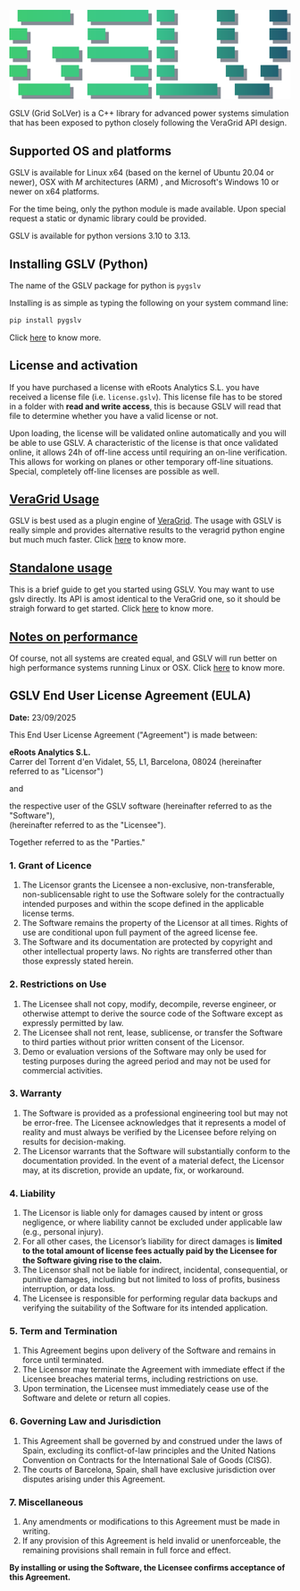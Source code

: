 

![logo_gslv.png](figures%2Flogo_gslv.png)



GSLV (Grid SoLVer) is a C++ library for advanced power systems simulation
that has been exposed to python closely following the VeraGrid API design.

## Supported OS and platforms

GSLV is available for Linux x64 (based on the kernel of Ubuntu 20.04 or newer), 
OSX with *M* architectures (ARM) , and Microsoft's Windows 10 or newer on x64 platforms.

For the time being, only the python module is made available. 
Upon special request a static or dynamic library could be provided. 

GSLV is available for python versions 3.10 to 3.13.

## Installing GSLV (Python)

The name of the GSLV package for python is `pygslv`

Installing is as simple as typing the following on your system command line:

```bash
pip install pygslv
```

Click [here](installation.md) to know more.

## License and activation

If you have purchased a license with eRoots Analytics S.L. you have
received a license file (i.e. `license.gslv`). This license file has 
to be stored in a folder with **read and write access**, this is because 
GSLV will read that file to determine whether you have a valid license or not.


Upon loading, the license will be validated online automatically and you will
be able to use GSLV.
A characteristic of the license is that once validated online, it allows 24h of 
off-line access until requiring an on-line verification. This allows for working on 
planes or other temporary off-line situations.
Special, completely off-line licenses are possible as well.

## [VeraGrid Usage](veragrid_usage.md)

GSLV is best used as a plugin engine of [VeraGrid](https://veragrid.readthedocs.org/).
The usage with GSLV is really simple and provides alternative results 
to the veragrid python engine but much much faster.
Click [here](veragrid_usage.md) to know more.

## [Standalone usage](standalone_usage.md)

This is a brief guide to get you started using GSLV.
You may want to use gslv directly. 
Its API is amost identical to the VeraGrid one, so it should be straigh forward to get started.
Click [here](standalone_usage.md) to know more.


## [Notes on performance](notes_on_performance.md)

Of course, not all systems are created equal, and GSLV 
will run better on high performance systems running Linux or OSX.
Click [here](notes_on_performance.md) to know more.

## GSLV End User License Agreement (EULA)

**Date:** 23/09/2025

This End User License Agreement ("Agreement") is made between:

**eRoots Analytics S.L.**  
Carrer del Torrent d'en Vidalet, 55, L1, Barcelona, 08024
(hereinafter referred to as "Licensor")

and  

the respective user of the GSLV software (hereinafter referred to as the "Software"),  
(hereinafter referred to as the "Licensee").  

Together referred to as the "Parties."



### 1. Grant of Licence
1. The Licensor grants the Licensee a non-exclusive, non-transferable, non-sublicensable right to use the Software solely for the contractually intended purposes and within the scope defined in the applicable license terms.
2. The Software remains the property of the Licensor at all times. Rights of use are conditional upon full payment of the agreed license fee.
3. The Software and its documentation are protected by copyright and other intellectual property laws. No rights are transferred other than those expressly stated herein.



### 2. Restrictions on Use
1. The Licensee shall not copy, modify, decompile, reverse engineer, or otherwise attempt to derive the source code of the Software except as expressly permitted by law.  
2. The Licensee shall not rent, lease, sublicense, or transfer the Software to third parties without prior written consent of the Licensor.  
3. Demo or evaluation versions of the Software may only be used for testing purposes during the agreed period and may not be used for commercial activities.  



### 3. Warranty
1. The Software is provided as a professional engineering tool but may not be error-free. The Licensee acknowledges that it represents a model of reality and must always be verified by the Licensee before relying on results for decision-making.  
2. The Licensor warrants that the Software will substantially conform to the documentation provided. In the event of a material defect, the Licensor may, at its discretion, provide an update, fix, or workaround.  



### 4. Liability
1. The Licensor is liable only for damages caused by intent or gross negligence, or where liability cannot be excluded under applicable law (e.g., personal injury).  
2. For all other cases, the Licensor’s liability for direct damages is **limited to the total amount of license fees actually paid by the Licensee for the Software giving rise to the claim.**  
3. The Licensor shall not be liable for indirect, incidental, consequential, or punitive damages, including but not limited to loss of profits, business interruption, or data loss.  
4. The Licensee is responsible for performing regular data backups and verifying the suitability of the Software for its intended application.  



### 5. Term and Termination
1. This Agreement begins upon delivery of the Software and remains in force until terminated.  
2. The Licensor may terminate the Agreement with immediate effect if the Licensee breaches material terms, including restrictions on use.  
3. Upon termination, the Licensee must immediately cease use of the Software and delete or return all copies.  



### 6. Governing Law and Jurisdiction
1. This Agreement shall be governed by and construed under the laws of Spain, excluding its conflict-of-law principles and the United Nations Convention on Contracts for the International Sale of Goods (CISG).  
2. The courts of Barcelona, Spain, shall have exclusive jurisdiction over disputes arising under this Agreement.  



### 7. Miscellaneous
1. Any amendments or modifications to this Agreement must be made in writing.  
2. If any provision of this Agreement is held invalid or unenforceable, the remaining provisions shall remain in full force and effect.  


**By installing or using the Software, the Licensee confirms acceptance of this Agreement.**
